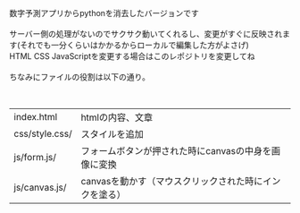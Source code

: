 数字予測アプリからpythonを消去したバージョンです<br><br>
サーバー側の処理がないのでサクサク動いてくれるし、変更がすぐに反映されます(それでも一分くらいはかかるからローカルで編集した方がよさげ)<br>
HTML CSS JavaScriptを変更する場合はこのレポジトリを変更してね<br><br>
ちなみにファイルの役割は以下の通り。<br>
<table>
  <tr>
    <td>index.html</td>
    <td>htmlの内容、文章</td>
  </tr>
  <tr>
    <td>css/style.css/</td>
    <td>スタイルを追加</td>
  </tr>
  <tr>
    <td>js/form.js/</td>
    <td>フォームボタンが押された時にcanvasの中身を画像に変換</td>
  </tr>
  <tr>
    <td>js/canvas.js/</td>
    <td>canvasを動かす（マウスクリックされた時にインクを塗る）</td>
   <tr><br>
</table>
